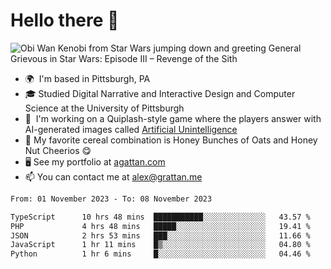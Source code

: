 <!--
**GameDog9988/GameDog9988** is a ✨ _special_ ✨ repository because its `README.md` (this file) appears on your GitHub profile.

Here are some ideas to get you started:

- 🔭 I’m currently working on ...
- 🌱 I’m currently learning ...
- 👯 I’m looking to collaborate on ...
- 🤔 I’m looking for help with ...
- 💬 Ask me about ...
- 📫 How to reach me: ...
- 😄 Pronouns: ...
- ⚡ Fun fact: ...
-->



Hello there 👋
==================================

![Obi Wan Kenobi from Star Wars jumping down and greeting General Grievous in Star Wars: Episode III – Revenge of the Sith](https://github.com/agrattan0820/agrattan0820/assets/51346343/689e56eb-29be-46a5-a079-28ea727b5f7e)


- 🌍  I'm based in Pittsburgh, PA
- 🎓  Studied Digital Narrative and Interactive Design and Computer Science at the University of Pittsburgh
- 👾  I'm working on a Quiplash-style game where the players answer with AI-generated images called [Artificial Unintelligence](https://github.com/agrattan0820/artificial-unintelligence)
- 🥣  My favorite cereal combination is Honey Bunches of Oats and Honey Nut Cheerios 😋
- 🖥️  See my portfolio at [agattan.com](http://agrattan.com/)
- 📫  You can contact me at [alex@grattan.me](mailto:alex@grattan.me)

<!--START_SECTION:waka-->

```txt
From: 01 November 2023 - To: 08 November 2023

TypeScript      10 hrs 48 mins  ███████████░░░░░░░░░░░░░░   43.57 %
PHP             4 hrs 48 mins   █████░░░░░░░░░░░░░░░░░░░░   19.41 %
JSON            2 hrs 53 mins   ███░░░░░░░░░░░░░░░░░░░░░░   11.66 %
JavaScript      1 hr 11 mins    █▒░░░░░░░░░░░░░░░░░░░░░░░   04.80 %
Python          1 hr 6 mins     █░░░░░░░░░░░░░░░░░░░░░░░░   04.46 %
```

<!--END_SECTION:waka-->
